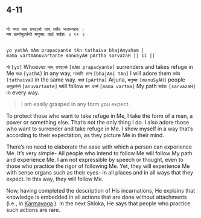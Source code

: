 ## 4-11


```shloka-sa

यो यथा माम् प्रपद्यन्ते तान् तथैव भजाम्यहम् ।
मम वर्त्मानुवर्तन्ते मनुष्याः पार्थ सर्वशः ॥ ११ ॥
```
```shloka-sa-hk

yo yathA mAm prapadyante tAn tathaiva bhajAmyaham |
mama vartmAnuvartante manuSyAH pArtha sarvazaH || 11 ||
```
`यो` `[yo]` Whoever `माम् प्रपद्यन्ते` `[mAm prapadyante]` surrenders and takes refuge in Me `यथा` `[yathA]` in any way, `भजामि तान्` `[bhajAmi tAn]` I will adore them `तथैव` `[tathaiva]` in the same way. `पार्थ` `[pArtha]` Arjuna, `मनुष्याः` `[manuSyAH]` people `अनुवर्तन्ते` `[anuvartante]` will follow `मम वर्त्म` `[mama vartma]` My path `सर्वशः` `[sarvazaH]` in every way.


<a name='applnote_77'></a>
> I am easily grasped in any form you expect.



To protect those who want to take refuge in Me, I take the form of a man, a power or something else. That’s not the only thing I do. I also adore those who want to surrender and take refuge in Me. I show myself in a way that’s according to their expectation, as they picture Me in their mind.

There’s no need to elaborate the ease with which a person can experience Me. It’s very simple- All people who intend to follow Me will follow My path and experience Me. I am not expressible by speech or thought, even to those who practice the rigor of following Me. Yet, they will experience Me with sense organs such as their eyes- in all places and in all ways that they expect. In this way, they will follow Me.

Now, having completed the description of His incarnations, He explains that knowledge is embedded in all actions that are done without attachments (i.e., in 
[Karmayoga](2-40.md#karmayoga)
). In the next Shloka, He says that people who practice such actions are rare.


